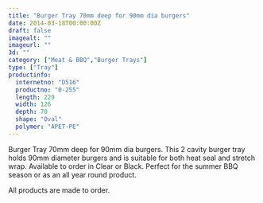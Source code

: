 ```yaml
---
title: "Burger Tray 70mm deep for 90mm dia burgers"
date: 2014-03-18T00:00:00Z
draft: false
imagealt: ""
imageurl: ""
3d: ""
category: ["Meat & BBQ","Burger Trays"]
type: ["Tray"]
productinfo:
  internetno: "D516"
  productno: "0-255"
  length: 229
  width: 126
  depth: 70
  shape: "Oval"
  polymer: "APET-PE"
---
```

Burger Tray 70mm deep for 90mm dia burgers. This 2 cavity burger tray holds 90mm diameter burgers and is suitable for both heat seal and stretch wrap. Available to order in Clear or Black. Perfect for the summer BBQ season or as an all year round product.

All products are made to order.